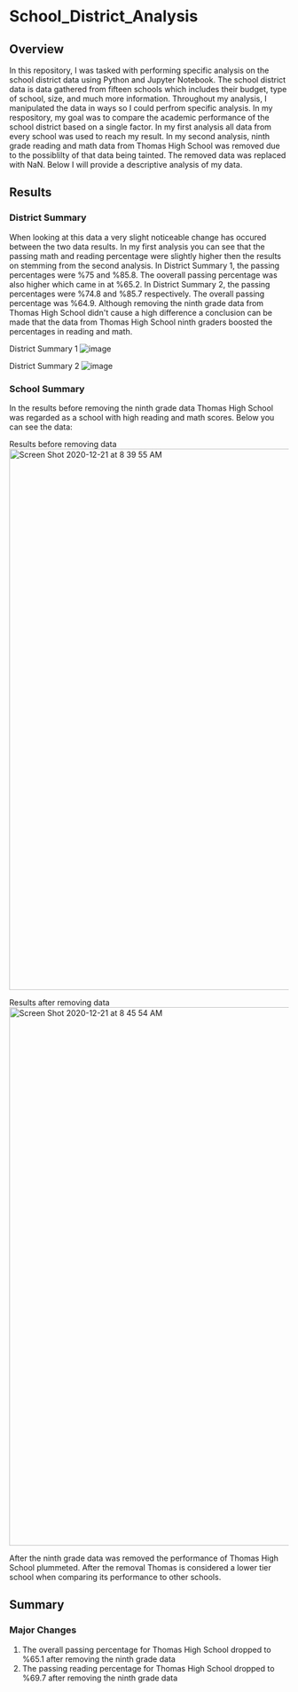 # School_District_Analysis
## Overview
In this repository, I was tasked with performing specific analysis on the school district data using Python and Jupyter Notebook. The school district data is data gathered from fifteen schools which includes their budget, type of school, size, and much more information. Throughout my analysis, I manipulated the data in ways so I could perfrom specific analysis. In my respository, my goal was to compare the academic performance of the school district based on a single factor. In my first analysis all data from every school was used to reach my result. In my second analysis, ninth grade reading and math data from Thomas High School was removed due to the possiblilty of that data being tainted. The removed data was replaced with NaN. Below I will provide a descriptive analysis of my data.

## Results
### District Summary

When looking at this data a very slight noticeable change has occured between the two data results. In my first analysis you can see that the passing math and reading percentage were slightly higher then the results on stemming from the second analysis. In District Summary 1, the passing percentages were %75 and %85.8. The ooverall passing percentage was also higher which came in at %65.2. In District Summary 2, the passing percentages were %74.8 and %85.7 respectively. The overall passing percentage was %64.9. Although removing the ninth grade data from Thomas High School didn't cause a high difference a conclusion can be made that the data from Thomas High School ninth graders boosted the percentages in reading and math.

District Summary 1
![image](https://user-images.githubusercontent.com/74877648/102781458-b60d1280-4365-11eb-8374-38cda5d219d9.png)

District Summary 2
![image](https://user-images.githubusercontent.com/74877648/102781865-5ebb7200-4366-11eb-8fb8-860b73298ee2.png)

### School Summary

In the results before removing the ninth grade data Thomas High School was regarded as a school with high reading and math scores. Below you can see the data:

Results before removing data
<img width="976" alt="Screen Shot 2020-12-21 at 8 39 55 AM" src="https://user-images.githubusercontent.com/74877648/102782940-2f0d6980-4368-11eb-8e32-2e251784e9e3.png">

Results after removing data
<img width="971" alt="Screen Shot 2020-12-21 at 8 45 54 AM" src="https://user-images.githubusercontent.com/74877648/102783639-3bde8d00-4369-11eb-8e7a-454f373acc77.png">


After the ninth grade data was removed the performance of Thomas High School plummeted. After the removal Thomas is considered a lower tier school when comparing its performance to other schools.

### 

## Summary

### Major Changes

1. The overall passing percentage for Thomas High School dropped to %65.1 after removing the ninth grade data
2. The passing reading percentage for Thomas High School dropped to %69.7 after removing the ninth grade data


